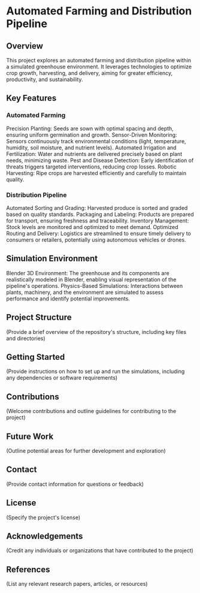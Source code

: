
# Automated Farming and Distribution Pipeline

## Overview

This project explores an automated farming and distribution pipeline within a simulated greenhouse environment. It leverages technologies to optimize crop growth, harvesting, and delivery, aiming for greater efficiency, productivity, and sustainability.

## Key Features

### Automated Farming

Precision Planting: Seeds are sown with optimal spacing and depth, ensuring uniform germination and growth.
Sensor-Driven Monitoring: Sensors continuously track environmental conditions (light, temperature, humidity, soil moisture, and nutrient levels).
Automated Irrigation and Fertilization: Water and nutrients are delivered precisely based on plant needs, minimizing waste.
Pest and Disease Detection: Early identification of threats triggers targeted interventions, reducing crop losses.
Robotic Harvesting: Ripe crops are harvested efficiently and carefully to maintain quality.
### Distribution Pipeline

Automated Sorting and Grading: Harvested produce is sorted and graded based on quality standards.
Packaging and Labeling: Products are prepared for transport, ensuring freshness and traceability.
Inventory Management: Stock levels are monitored and optimized to meet demand.
Optimized Routing and Delivery: Logistics are streamlined to ensure timely delivery to consumers or retailers, potentially using autonomous vehicles or drones.
## Simulation Environment

Blender 3D Environment: The greenhouse and its components are realistically modeled in Blender, enabling visual representation of the pipeline's operations.
Physics-Based Simulations: Interactions between plants, machinery, and the environment are simulated to assess performance and identify potential improvements.
## Project Structure

(Provide a brief overview of the repository's structure, including key files and directories)

## Getting Started

(Provide instructions on how to set up and run the simulations, including any dependencies or software requirements)

## Contributions

(Welcome contributions and outline guidelines for contributing to the project)

## Future Work

(Outline potential areas for further development and exploration)

## Contact

(Provide contact information for questions or feedback)

## License

(Specify the project's license)

## Acknowledgements

(Credit any individuals or organizations that have contributed to the project)

## References

(List any relevant research papers, articles, or resources)
